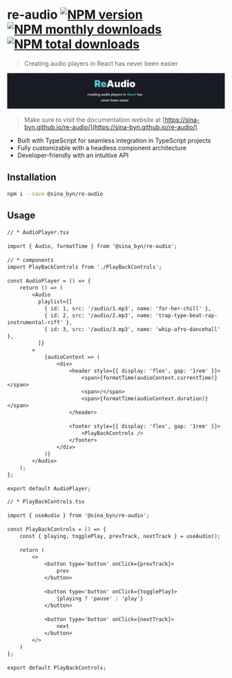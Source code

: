 # re-audio [![NPM version](https://img.shields.io/npm/v/@sina_byn/re-audio.svg?style=flat)](https://www.npmjs.com/package/@sina_byn/re-audio) [![NPM monthly downloads](https://img.shields.io/npm/dm/@sina_byn/re-audio.svg?style=flat)](https://npmjs.org/package/@sina_byn/re-audio) [![NPM total downloads](https://img.shields.io/npm/dt/@sina_byn/re-audio.svg?style=flat)](https://npmjs.org/package/@sina_byn/re-audio) 

> Creating audio players in React has never been easier

![re-audio banner](/public/banner.png)

> Make sure to visit the documentation website at [https://sina-byn.github.io/re-audio/](https://sina-byn.github.io/re-audio/)

- Built with TypeScript for seamless integration in TypeScript projects
- Fully customizable with a headless component architecture
- Developer-friendly with an intuitive API


## Installation
```bash
npm i --save @sina_byn/re-audio
```

## Usage

```tsx
// * AudioPlayer.tsx

import { Audio, formatTime } from '@sina_byn/re-audio';

// * components
import PlayBackControls from './PlayBackControls';

const AudioPlayer = () => {
    return () => (
        <Audio 
          playlist={[
            { id: 1, src: '/audio/1.mp3', name: 'for-her-chill' },
            { id: 2, src: '/audio/2.mp3', name: 'trap-type-beat-rap-instrumental-riff' },
            { id: 3, src: '/audio/3.mp3', name: 'whip-afro-dancehall' },
          ]}
        >
            {audioContext => (
                <div>
                    <header style={{ display: 'flex', gap: '1rem' }}>
                        <span>{formatTime(audioContext.currentTime)}</span>
                        <span>/</span>
                        <span>{formatTime(audioContext.duration)}</span>
                    </header>

                    <footer style={{ display: 'flex', gap: '1rem' }}>
                        <PlayBackControls />
                    </footer>
                </div>
            )}
        </Audio>
    );
};

export default AudioPlayer;
```

```tsx
// * PlayBackControls.tsx

import { useAudio } from '@sina_byn/re-audio';

const PlayBackControls = () => {
    const { playing, togglePlay, prevTrack, nextTrack } = useAudio();

    return (
        <>
            <button type='button' onClick={prevTrack}>
                prev
            </button>

            <button type='button' onClick={togglePlay}>
                {playing ? 'pause' : 'play'}
            </button>

            <button type='button' onClick={nextTrack}>
                next
            </button>
        </>
    )
};

export default PlayBackControls;
```
